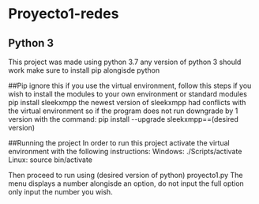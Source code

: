 # Proyecto1-redes
## Python 3
This project was made using python 3.7 any version of python 3 should work
make sure to install pip alongisde python

##Pip
ignore this if you use the virtual environment, follow this steps if you wish to install the modules to your own environment or standard modules
pip install sleekxmpp
the newest version of sleekxmpp had conflicts with the virtual environment so if the program does not run downgrade by 1 version with the command:
pip install --upgrade sleekxmpp==(desired version)

##Running the project
In order to run this project activate the virtual environment with the following instructions:
Windows: ./Scripts/activate
Linux: source bin/activate

Then proceed to run using (desired version of python) proyecto1.py
The menu displays a number alongisde an option, do not input the full option only input the number you wish.
